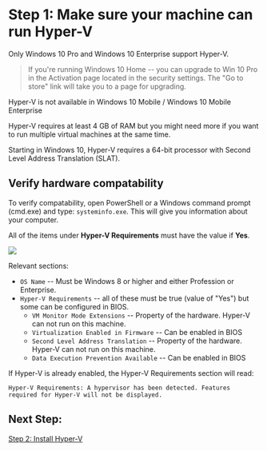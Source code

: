 # Step 1: Make sure your machine can run Hyper-V

Only Windows 10 Pro and Windows 10 Enterprise support Hyper-V.

> If you're running Windows 10 Home -- you can upgrade to Win 10 Pro in the Activation page located in the security settings.  The "Go to store" link will take you to a page for upgrading.

Hyper-V is not available in Windows 10 Mobile / Windows 10 Mobile Enterprise

Hyper-V requires at least 4 GB of RAM but you might need more if you want to run multiple virtual machines at the same time.

Starting in Windows 10, Hyper-V requires a 64-bit processor with Second Level Address Translation (SLAT).

## Verify hardware compatability

To verify compatability, open PowerShell or a Windows command prompt (cmd.exe) and type: `systeminfo.exe`.  This will give you information about your computer.

All of the items under **Hyper-V Requirements** must have the value if **Yes**.

![](media\systeminfo.png)

Relevant sections:
*  `OS Name` -- Must be Windows 8 or higher and either Profession or Enterprise.
*  `Hyper-V Requirements` -- all of these must be true (value of "Yes") but some can be configured in BIOS.
	*  `VM Monitor Mode Extensions` -- Property of the hardware.  Hyper-V can not run on this machine.
	*  `Virtualization Enabled in Firmware` -- Can be enabled in BIOS
	*  `Second Level Address Translation` -- Property of the hardware.  Hyper-V can not run on this machine.
	*  `Data Execution Prevention Available` -- Can be enabled in BIOS
	
If Hyper-V is already enabled, the Hyper-V Requirements section will read:  
```
Hyper-V Requirements: A hypervisor has been detected. Features required for Hyper-V will not be displayed.
```

## Next Step: 
[Step 2: Install Hyper-V](walkthrough_install.md)